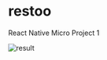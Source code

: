 # restoo
React Native  Micro Project 1

![result](https://user-images.githubusercontent.com/54136118/103442905-2417da80-4c80-11eb-8424-bb9c41a3ea07.gif)
